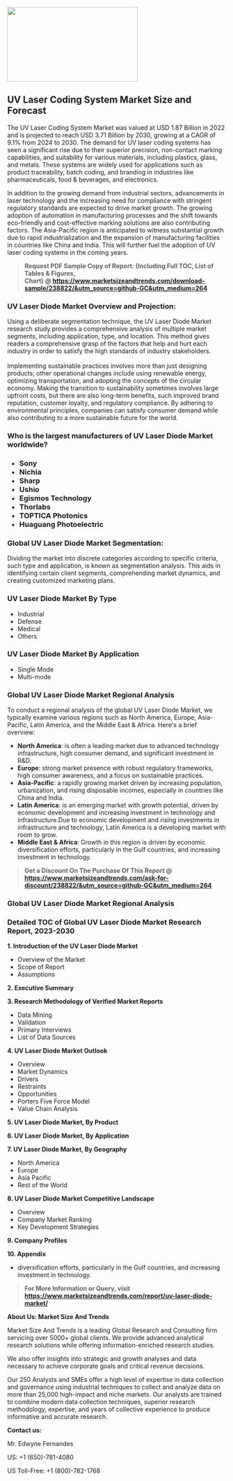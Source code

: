 <p><img class="alignnone size-medium wp-image-20088" src="https://ffe5etoiles.com/wp-content/uploads/2024/12/MST1-300x171.png" alt="" width="300" height="171" /></p><h2>UV Laser Coding System Market Size and Forecast</h2><p>The UV Laser Coding System Market was valued at USD 1.87 Billion in 2022 and is projected to reach USD 3.71 Billion by 2030, growing at a CAGR of 9.1% from 2024 to 2030. The demand for UV laser coding systems has seen a significant rise due to their superior precision, non-contact marking capabilities, and suitability for various materials, including plastics, glass, and metals. These systems are widely used for applications such as product traceability, batch coding, and branding in industries like pharmaceuticals, food & beverages, and electronics.</p><p>In addition to the growing demand from industrial sectors, advancements in laser technology and the increasing need for compliance with stringent regulatory standards are expected to drive market growth. The growing adoption of automation in manufacturing processes and the shift towards eco-friendly and cost-effective marking solutions are also contributing factors. The Asia-Pacific region is anticipated to witness substantial growth due to rapid industrialization and the expansion of manufacturing facilities in countries like China and India. This will further fuel the adoption of UV laser coding systems in the coming years.</p></p><blockquote id="" class=""><strong>Request PDF Sample Copy of Report: (Including Full TOC, List of Tables &amp; Figures, Chart)&nbsp;@&nbsp;<strong><a href="https://www.marketsizeandtrends.com/download-sample/238822/&utm_source=github-GC&utm_medium=264" target="_blank">https://www.marketsizeandtrends.com/download-sample/238822/&utm_source=github-GC&utm_medium=264</a></strong></strong></blockquote><h3 id="" class="">UV Laser Diode Market&nbsp;Overview and Projection:</h3><p id="" class="">Using a deliberate segmentation technique, the UV Laser Diode Market research study provides a comprehensive analysis of multiple market segments, including application, type, and location. This method gives readers a comprehensive grasp of the factors that help and hurt each industry in order to satisfy the high standards of industry stakeholders. <br /> <br />Implementing sustainable practices involves more than just designing products; other operational changes include using renewable energy, optimizing transportation, and adopting the concepts of the circular economy. Making the transition to sustainability sometimes involves large upfront costs, but there are also long-term benefits, such improved brand reputation, customer loyalty, and regulatory compliance. By adhering to environmental principles, companies can satisfy consumer demand while also contributing to a more sustainable future for the world.</p><h3 id="" class="">Who is the largest manufacturers of&nbsp;UV Laser Diode Market worldwide?</h3><h3 class=""><p><ul><li>Sony </li><li> Nichia </li><li> Sharp </li><li> Ushio </li><li> Egismos Technology </li><li> Thorlabs </li><li> TOPTICA Photonics </li><li> Huaguang Photoelectric</li></ul></p></h3><h3 id="" class="">Global&nbsp;UV Laser Diode Market Segmentation:</h3><p id="" class="">Dividing the market into discrete categories according to specific criteria, such type and application, is known as segmentation analysis. This aids in identifying certain client segments, comprehending market dynamics, and creating customized marketing plans.</p><h3 id="" class="">UV Laser Diode Market&nbsp;By Type</h3><p><p><ul><li>Industrial</li><li> Defense</li><li> Medical</li><li> Others</p></li></ul></p></p><h3 id="" class="">UV Laser Diode Market&nbsp;By Application</h3><p class=""><p><ul><li>Single Mode</li><li> Multi-mode</li></ul></p></p><h3 id="" class="">Global UV Laser Diode Market Regional Analysis</h3><p id="" class="">To conduct a regional analysis of the global UV Laser Diode Market, we typically examine various regions such as North America, Europe, Asia-Pacific, Latin America, and the Middle East &amp; Africa. Here's a brief overview:</p><ul><li><strong>North America</strong>: is often a leading market due to advanced technology infrastructure, high consumer demand, and significant investment in R&amp;D.</li><li><strong>Europe</strong>: strong market presence with robust regulatory frameworks, high consumer awareness, and a focus on sustainable practices.</li><li><strong>Asia-Pacific</strong>: a rapidly growing market driven by increasing population, urbanization, and rising disposable incomes, especially in countries like China and India.</li><li><strong>Latin America</strong>: is an emerging market with growth potential, driven by economic development and increasing investment in technology and infrastructure.Due to economic development and rising investments in infrastructure and technology, Latin America is a developing market with room to grow.</li><li><strong>Middle East &amp; Africa</strong>: Growth in this region is driven by economic diversification efforts, particularly in the Gulf countries, and increasing investment in technology.</li></ul><blockquote id="" class=""><strong>Get a Discount On The Purchase Of This Report @ <strong><a href="https://www.marketsizeandtrends.com/ask-for-discount/238822/&utm_source=github-GC&utm_medium=264" target="_blank">https://www.marketsizeandtrends.com/ask-for-discount/238822/&utm_source=github-GC&utm_medium=264</a></strong></strong></blockquote><h3 id="" class="">Global UV Laser Diode Market Regional Analysis</h3><h3 id="" class="">Detailed TOC of Global UV Laser Diode Market Research Report, 2023-2030</h3><p id="" class=""><strong>1. Introduction of the UV Laser Diode Market</strong></p><ul><li>Overview of the Market</li><li>Scope of Report</li><li>Assumptions</li></ul><p id="" class=""><strong>2. Executive Summary</strong></p><p id="" class=""><strong>3. Research Methodology of Verified Market Reports</strong></p><ul><li>Data Mining</li><li>Validation</li><li>Primary Interviews</li><li>List of Data Sources</li></ul><p id="" class=""><strong>4. UV Laser Diode Market Outlook</strong></p><ul><li>Overview</li><li>Market Dynamics</li><li>Drivers</li><li>Restraints</li><li>Opportunities</li><li>Porters Five Force Model</li><li>Value Chain Analysis</li></ul><p id="" class=""><strong>5. UV Laser Diode Market, By Product</strong></p><p id="" class=""><strong>6. UV Laser Diode Market, By Application</strong></p><p id="" class=""><strong>7. UV Laser Diode Market, By Geography</strong></p><ul><li>North America</li><li>Europe</li><li>Asia Pacific</li><li>Rest of the World</li></ul><p id="" class=""><strong>8. UV Laser Diode Market Competitive Landscape</strong></p><ul><li>Overview</li><li>Company Market Ranking</li><li>Key Development Strategies</li></ul><p id="" class=""><strong>9. Company Profiles</strong></p><p id="" class=""><strong>10. Appendix</strong></p><ul><li>diversification efforts, particularly in the Gulf countries, and increasing investment in technology.</li></ul><blockquote id="" class=""><strong>For More Information or Query, visit <strong><strong><a href="https://www.marketsizeandtrends.com/report/uv-laser-diode-market/" target="_blank">https://www.marketsizeandtrends.com/report/uv-laser-diode-market/</a></strong></strong></strong></blockquote><p id="" class=""><strong>About Us: Market Size And Trends</strong></p><p id="" class="">Market Size And Trends is a leading Global Research and Consulting firm servicing over 5000+ global clients. We provide advanced analytical research solutions while offering information-enriched research studies.</p><p id="" class="">We also offer insights into strategic and growth analyses and data necessary to achieve corporate goals and critical revenue decisions.</p><p id="" class="">Our 250 Analysts and SMEs offer a high level of expertise in data collection and governance using industrial techniques to collect and analyze data on more than 25,000 high-impact and niche markets. Our analysts are trained to combine modern data collection techniques, superior research methodology, expertise, and years of collective experience to produce informative and accurate research.</p><p id="" class=""><strong>Contact us:</strong></p><p id="" class="">Mr. Edwyne Fernandes</p><p id="" class="">US: +1 (650)-781-4080</p><p id="" class="">US Toll-Free: +1 (800)-782-1768</p>
